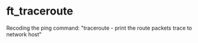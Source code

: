# ft_traceroute
Recoding the ping command: "traceroute - print the route packets trace to network host" 
